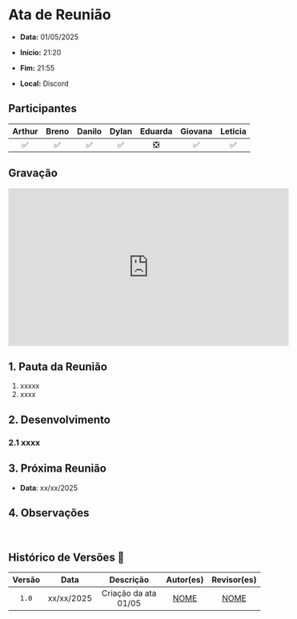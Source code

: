 # Ata de Reunião 

- **Data:** 01/05/2025

- **Início:** 21:20

- **Fim:** 21:55

- **Local:** Discord

## Participantes

| Arthur | Breno | Danilo | Dylan | Eduarda | Giovana | Leticia |
| :-: | :-: | :-: | :-: | :-: | :-: | :-: |
| ✅ | ✅ | ✅ | ✅ | ❎ | ✅ | ✅ |

## Gravação

<p style="text-align: center">
<iframe width="560" height="315" src="https://www.youtube.com/LINK" title="YouTube video player" frameborder="0" allow="accelerometer; autoplay; clipboard-write; encrypted-media; gyroscope; picture-in-picture; web-share" referrerpolicy="strict-origin-when-cross-origin" allowfullscreen></iframe>
</p>

## 1. Pauta da Reunião

1. xxxxx
2. xxxx  


## 2. Desenvolvimento

### 2.1 xxxx



## 3. Próxima Reunião

- **Data**: xx/xx/2025

## 4. Observações

<br>

## Histórico de Versões 📅

| Versão | Data | Descrição | Autor(es) | Revisor(es) |
| :-: | :-: | :-: | :-: | :-: |
| `1.0`  | xx/xx/2025 | Criação da ata 01/05 | [NOME](https://github.com/nome) | [NOME](https://github.com/nome) |
